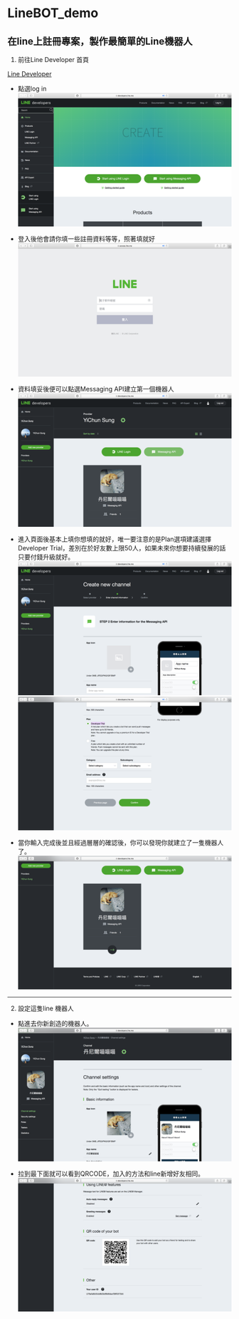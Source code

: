 # LineBOT_demo


## 在line上註冊專案，製作最簡單的Line機器人

1. 前往Line Developer 首頁

[Line Developer](https://developers.line.me/en/)

* 點選log in
![](readme_image/step1.png)

* 登入後他會請你填一些註冊資料等等，照著填就好
![](readme_image/step2.png)

* 資料填妥後便可以點選Messaging API建立第一個機器人
![](readme_image/step3.png)

* 進入頁面後基本上填你想填的就好，唯一要注意的是Plan選項建議選擇Developer Trial，差別在於好友數上限50人，如果未來你想要持續發展的話只要付錢升級就好。
![](readme_image/step4.png)
![](readme_image/step5.png)

* 當你輸入完成後並且經過層層的確認後，你可以發現你就建立了一隻機器人了。
![](readme_image/step6.png)

---

2. 設定這隻line 機器人

* 點進去你新創造的機器人。
![](readme_image/step7.png)

* 拉到最下面就可以看到QRCODE，加入的方法和line新增好友相同。
![](readme_image/step8.png)